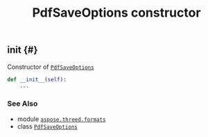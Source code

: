 ﻿---
title: PdfSaveOptions constructor
second_title: Aspose.3D for Python via .NET API References
description: 
type: docs
weight: 10
url: /aspose.threed.formats/pdfsaveoptions/__init__/
is_root: false
---

## __init__ {#}

Constructor of [`PdfSaveOptions`](/3d/python-net/aspose.threed.formats/pdfsaveoptions)



```python
def __init__(self):
    ...
```





### See Also
* module [`aspose.threed.formats`](../../)
* class [`PdfSaveOptions`](/3d/python-net/aspose.threed.formats/pdfsaveoptions)
